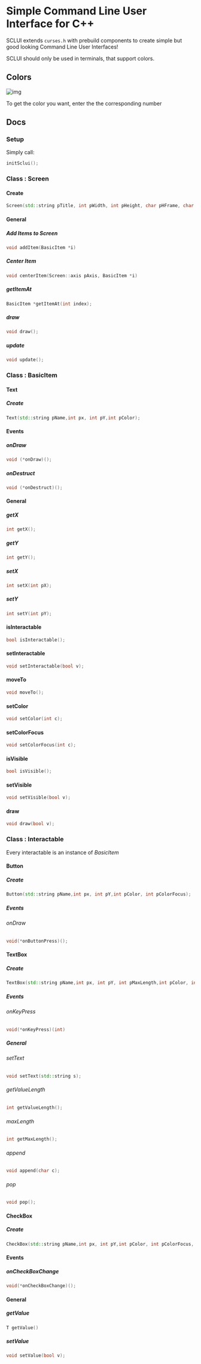 # Simple Command Line User Interface for C++

SCLUI extends ```curses.h``` with prebuild components to create simple but good looking Command Line User Interfaces!

SCLUI should only be used in terminals, that support colors.

## Colors
![img](https://i.imgur.com/Cl83t84.png)

To get the color you want, enter the the corresponding number


## Docs

### Setup
Simply call:
```C++
initSclui();
```

### Class : Screen

#### Create

```C++
Screen(std::string pTitle, int pWidth, int pHeight, char pHFrame, char pVFrame);
```

#### General
##### Add Items to Screen

```C++
void addItem(BasicItem *i)
```

##### Center Item

```C++
void centerItem(Screen::axis pAxis, BasicItem *i)
```
##### getItemAt
```C++
BasicItem *getItemAt(int index);
```

##### draw
```C++
void draw();
```

##### update
```C++
void update();
```

### Class : BasicItem
#### Text
##### Create

```C++
Text(std::string pName,int px, int pY,int pColor);
```
#### Events

##### onDraw
```C++
void (*onDraw)();
```

##### onDestruct
```C++
void (*onDestruct)();
```

#### General

##### getX

```C++
int getX();
```

##### getY
```C++
int getY();
```

##### setX
```C++
int setX(int pX);
```

##### setY
```C++
int setY(int pY);
```
#### isInteractable
```C++
bool isInteractable();
```

#### setInteractable
```C++
void setInteractable(bool v);
```

#### moveTo
```C++
void moveTo();
```

#### setColor
```C++
void setColor(int c);
```

#### setColorFocus
```C++
void setColorFocus(int c);
```

#### isVisible
```C++
bool isVisible();
```

#### setVisible
```C++
void setVisible(bool v);
```

#### draw
```C++
void draw(bool v);
```

### Class : Interactable
Every interactable is an instance of *BasicItem*
#### Button
##### Create

```C++
Button(std::string pName,int px, int pY,int pColor, int pColorFocus);
```
##### Events
###### onDraw
```C++
void(*onButtonPress)();
```

#### TextBox
##### Create

```C++
TextBox(std::string pName,int px, int pY, int pMaxLength,int pColor, int pColorFocus, bool(*pFilter)(int));
```
##### Events

###### onKeyPress
```C++
void(*onKeyPress)(int)
```

##### General

###### setText
```C++
void setText(std::string s);
```

###### getValueLength
```C++
int getValueLength();
```

###### maxLength
```C++
int getMaxLength();
```

###### append
```C++
void append(char c);
```

###### pop
```C++
void pop();
```

#### CheckBox
##### Create

```C++
CheckBox(std::string pName,int px, int pY,int pColor, int pColorFocus, bool defaultValue);
```
#### Events
##### onCheckBoxChange
```C++
void(*onCheckBoxChange)();
```

#### General

##### getValue
```C++
T getValue()
```

##### setValue
```C++
void setValue(bool v);
```




